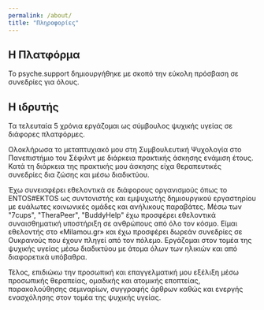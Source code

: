 ```yaml
---
permalink: /about/
title: "Πληροφορίες"
---
```

## Η Πλατφόρμα

Το psyche.support δημιουργήθηκε με σκοπό την εύκολη πρόσβαση σε συνεδρίες για όλους.

## Η ιδρυτής

Τα τελευταία 5 χρόνια εργάζομαι ως σύμβουλος ψυχικής υγείας σε διάφορες πλατφόρμες.

Ολοκλήρωσα το μεταπτυχιακό μου στη Συμβουλευτική Ψυχολογία στο Πανεπιστήμιο του Σέφιλντ με διάρκεια πρακτικής άσκησης ενάμιση έτους. Κατά τη διάρκεια της πρακτικής μου άσκησης είχα θεραπευτικές συνεδρίες δια ζώσης και μέσω διαδικτύου.

Έχω συνεισφέρει εθελοντικά σε διάφορους οργανισμούς όπως το ENTOS#EKTOS ως συντονιστής και εμψυχωτής δημιουργικού εργαστηρίου με ευάλωτες κοινωνικές ομάδες και ανήλικους παραβάτες. Μέσω των "7cups", "TheraPeer", "BuddyHelp" έχω προσφέρει εθελοντικά συναισθηματική υποστήριξη σε ανθρώπους από όλο τον κόσμο. Είμαι εθελοντής στο «Milamou.gr» και έχω προσφέρει δωρεάν συνεδρίες σε Ουκρανούς που έχουν πληγεί από τον πόλεμο. Εργάζομαι στον τομέα της ψυχικής υγείας μέσω διαδικτύου με άτομα όλων των ηλικιών και από διαφορετικά υπόβαθρα.

Τέλος, επιδιώκω την προσωπική και επαγγελματική μου εξέλιξη μέσω προσωπικής θεραπείας, ομαδικής και ατομικής εποπτείας, παρακολούθησης σεμιναρίων, συγγραφής άρθρων καθώς και ενεργής ενασχόλησης στον τομέα της ψυχικής υγείας.